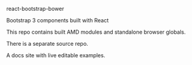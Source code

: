 
react-bootstrap-bower


Bootstrap 3 components built with React


This repo contains built AMD modules and standalone browser globals.


There is a separate source repo.


A docs site with live editable examples.
